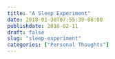 ```yaml
---
title: "A Sleep Experiment"
date: 2018-01-30T07:55:39-08:00
publishdate: 2018-02-11
draft: false
slug: "sleep-experiment"
categories: ["Personal Thoughts"]
---
```

